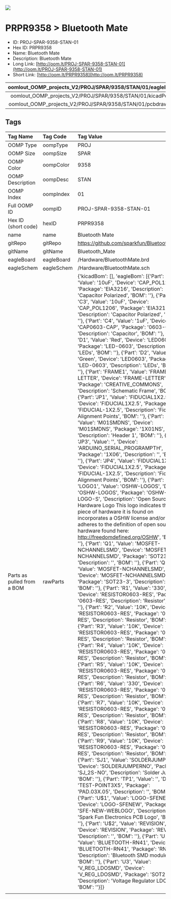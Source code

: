 


  
![][im]
# PRPR9358 > Bluetooth Mate

- ID: PROJ-SPAR-9358-STAN-01
- Hex ID: PRPR9358
- Name: Bluetooth Mate
- Description: Bluetooth Mate
- Long Link: [http://oom.lt/PROJ-SPAR-9358-STAN-01](http://oom.lt/PROJ-SPAR-9358-STAN-01)
- Short Link: [http://oom.lt/PRPR9358](http://oom.lt/PRPR9358)
  

|oomlout_OOMP_projects_V2/PROJ/SPAR/9358/STAN/01/eagleImage.png|oomlout_OOMP_projects_V2/PROJ/SPAR/9358/STAN/01/eagleSchemImage.png|oomlout_OOMP_projects_V2/PROJ/SPAR/9358/STAN/01/kicadPcb3dFront.png|oomlout_OOMP_projects_V2/PROJ/SPAR/9358/STAN/01/kicadPcb3dBack.png|
| :---: | :---: | :---: | :---: |
|oomlout_OOMP_projects_V2/PROJ/SPAR/9358/STAN/01/kicadPcb3d.png|oomlout_OOMP_projects_V2/PROJ/SPAR/9358/STAN/01/bomBack.png|oomlout_OOMP_projects_V2/PROJ/SPAR/9358/STAN/01/bomFront.png|oomlout_OOMP_projects_V2/PROJ/SPAR/9358/STAN/01/pcbdraw.svg|
|oomlout_OOMP_projects_V2/PROJ/SPAR/9358/STAN/01/pcbdrawBack.svg||||

## Tags
  

|Tag Name|Tag Code|Tag Value|
| :--- | :--- | :--- |
|OOMP Type|oompType|PROJ|
|OOMP Size|oompSize|SPAR|
|OOMP Color|oompColor|9358|
|OOMP Description|oompDesc|STAN|
|OOMP Index|oompIndex|01|
|Full OOMP ID|oompID|PROJ-SPAR-9358-STAN-01|
|Hex ID (short code)|hexID|PRPR9358|
|name|name|Bluetooth Mate|
|gitRepo|gitRepo|https://github.com/sparkfun/Bluetooth_Mate|
|gitName|gitName|Bluetooth_Mate|
|eagleBoard|eagleBoard|/Hardware/BluetoothMate.brd|
|eagleSchem|eagleSchem|/Hardware/BluetoothMate.sch|
|Parts as pulled from a BOM|rawParts|{'kicadBom': [], 'eagleBom': [{'Part': 'C1', 'Value': '10uF', 'Device': 'CAP_POL1206', 'Package': 'EIA3216', 'Description': 'Capacitor Polarized', 'BOM': ''}, {'Part': 'C3', 'Value': '10uF', 'Device': 'CAP_POL1206', 'Package': 'EIA3216', 'Description': 'Capacitor Polarized', 'BOM': ''}, {'Part': 'C4', 'Value': '1uF', 'Device': 'CAP0603-CAP', 'Package': '0603-CAP', 'Description': 'Capacitor', 'BOM': ''}, {'Part': 'D1', 'Value': 'Red', 'Device': 'LED0603', 'Package': 'LED-0603', 'Description': 'LEDs', 'BOM': ''}, {'Part': 'D2', 'Value': 'Green', 'Device': 'LED0603', 'Package': 'LED-0603', 'Description': 'LEDs', 'BOM': ''}, {'Part': 'FRAME1', 'Value': 'FRAME-LETTER', 'Device': 'FRAME-LETTER', 'Package': 'CREATIVE_COMMONS', 'Description': 'Schematic Frame', 'BOM': ''}, {'Part': 'JP1', 'Value': 'FIDUCIAL1X2.5', 'Device': 'FIDUCIAL1X2.5', 'Package': 'FIDUCIAL-1X2.5', 'Description': 'Fiducial Alignment Points', 'BOM': ''}, {'Part': 'JP2', 'Value': 'M01SMDNS', 'Device': 'M01SMDNS', 'Package': '1X01NS', 'Description': 'Header 1', 'BOM': ''}, {'Part': 'JP3', 'Value': '', 'Device': 'ARDUINO_SERIAL_PROGRAMPTH', 'Package': '1X06', 'Description': '', 'BOM': ''}, {'Part': 'JP4', 'Value': 'FIDUCIAL1X2.5', 'Device': 'FIDUCIAL1X2.5', 'Package': 'FIDUCIAL-1X2.5', 'Description': 'Fiducial Alignment Points', 'BOM': ''}, {'Part': 'LOGO1', 'Value': 'OSHW-LOGOS', 'Device': 'OSHW-LOGOS', 'Package': 'OSHW-LOGO-S', 'Description': 'Open Source Hardware Logo This logo indicates the piece of hardware it is found on incorporates a OSHW license and/or adheres to the definition of open source hardware found here: http://freedomdefined.org/OSHW', 'BOM': ''}, {'Part': 'Q1', 'Value': 'MOSFET-NCHANNELSMD', 'Device': 'MOSFET-NCHANNELSMD', 'Package': 'SOT23-3', 'Description': '', 'BOM': ''}, {'Part': 'Q2', 'Value': 'MOSFET-NCHANNELSMD', 'Device': 'MOSFET-NCHANNELSMD', 'Package': 'SOT23-3', 'Description': '', 'BOM': ''}, {'Part': 'R1', 'Value': '330', 'Device': 'RESISTOR0603-RES', 'Package': '0603-RES', 'Description': 'Resistor', 'BOM': ''}, {'Part': 'R2', 'Value': '10K', 'Device': 'RESISTOR0603-RES', 'Package': '0603-RES', 'Description': 'Resistor', 'BOM': ''}, {'Part': 'R3', 'Value': '10K', 'Device': 'RESISTOR0603-RES', 'Package': '0603-RES', 'Description': 'Resistor', 'BOM': ''}, {'Part': 'R4', 'Value': '10K', 'Device': 'RESISTOR0603-RES', 'Package': '0603-RES', 'Description': 'Resistor', 'BOM': ''}, {'Part': 'R5', 'Value': '10K', 'Device': 'RESISTOR0603-RES', 'Package': '0603-RES', 'Description': 'Resistor', 'BOM': ''}, {'Part': 'R6', 'Value': '330', 'Device': 'RESISTOR0603-RES', 'Package': '0603-RES', 'Description': 'Resistor', 'BOM': ''}, {'Part': 'R7', 'Value': '10K', 'Device': 'RESISTOR0603-RES', 'Package': '0603-RES', 'Description': 'Resistor', 'BOM': ''}, {'Part': 'R8', 'Value': '10K', 'Device': 'RESISTOR0603-RES', 'Package': '0603-RES', 'Description': 'Resistor', 'BOM': ''}, {'Part': 'R9', 'Value': '10K', 'Device': 'RESISTOR0603-RES', 'Package': '0603-RES', 'Description': 'Resistor', 'BOM': ''}, {'Part': 'SJ1', 'Value': 'SOLDERJUMPERNO', 'Device': 'SOLDERJUMPERNO', 'Package': 'SJ_2S-NO', 'Description': 'Solder Jumper', 'BOM': ''}, {'Part': 'TP1', 'Value': '', 'Device': 'TEST-POINT3X5', 'Package': 'PAD.03X.05', 'Description': '', 'BOM': ''}, {'Part': 'U$1', 'Value': 'LOGO-SFENEW', 'Device': 'LOGO-SFENEW', 'Package': 'SFE-NEW-WEBLOGO', 'Description': 'Spark Fun Electronics PCB Logo', 'BOM': ''}, {'Part': 'U$2', 'Value': 'REVISION', 'Device': 'REVISION', 'Package': 'REVISION', 'Description': '', 'BOM': ''}, {'Part': 'U1', 'Value': 'BLUETOOTH-RN41', 'Device': 'BLUETOOTH-RN41', 'Package': 'RN41', 'Description': 'Bluetooth SMD module', 'BOM': ''}, {'Part': 'U3', 'Value': 'V_REG_LDOSMD', 'Device': 'V_REG_LDOSMD', 'Package': 'SOT23-5', 'Description': 'Voltage Regulator LDO', 'BOM': ''}]}|
||||



[im]: PROJ/SPAR/9358/STAN/01/kicadPcb3d_450.png

